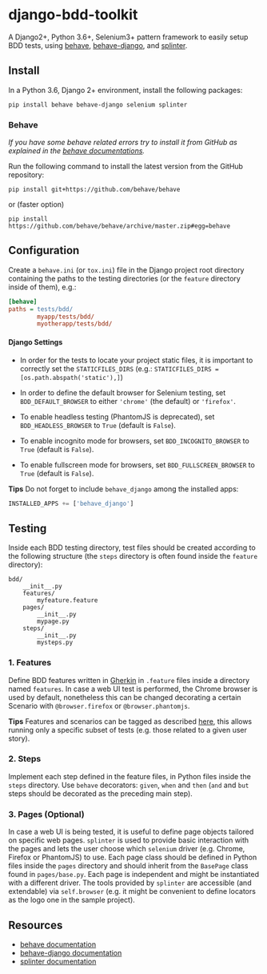# django-bdd-toolkit
A Django2+, Python 3.6+, Selenium3+ pattern framework to easily setup BDD tests, using [behave](https://github.com/behave/behave), [behave-django](https://github.com/behave/behave-django), and [splinter](https://github.com/cobrateam/splinter).

## Install
In a Python 3.6, Django 2+ environment, install the following packages:

```shell
pip install behave behave-django selenium splinter
```

### Behave

*If you have some behave related errors try to install it from GitHub as explained in the [behave documentations](http://behave.readthedocs.io/en/latest/install.html#using-the-github-repository).*

Run the following command to install the latest version from the GitHub repository:

```shell
pip install git+https://github.com/behave/behave
```
or (faster option)
```shell
pip install https://github.com/behave/behave/archive/master.zip#egg=behave
```

## Configuration
Create a `behave.ini` (or `tox.ini`) file in the Django project root directory containing the paths to the testing directories (or the `feature` directory inside of them), e.g.:
```ini
[behave]
paths = tests/bdd/
        myapp/tests/bdd/
        myotherapp/tests/bdd/
```

#### Django Settings
- In order for the tests to locate your project static files, it is important to correctly set the `STATICFILES_DIRS` (e.g.: `STATICFILES_DIRS = [os.path.abspath('static'),]`)

- In order to define the default browser for Selenium testing, set `BDD_DEFAULT_BROWSER` to either `'chrome'` (the default) or `'firefox'`.

- To enable headless testing (PhantomJS is deprecated), set `BDD_HEADLESS_BROWSER` to `True` (default is `False`).

- To enable incognito mode for browsers, set `BDD_INCOGNITO_BROWSER` to `True` (default is `False`).

- To enable fullscreen mode for browsers, set `BDD_FULLSCREEN_BROWSER` to `True` (default is `False`).

**Tips**
Do not forget to include `behave_django` among the installed apps:

```python
INSTALLED_APPS += ['behave_django']
```

## Testing
Inside each BDD testing directory, test files should be created according to the following structure (the `steps` directory is often found inside the `feature` directory):
```shell
bdd/
    __init__.py
    features/
        myfeature.feature
    pages/
        __init__.py
        mypage.py
    steps/
        __init__.py
        mysteps.py
```

### 1. Features
Define BDD features written in [Gherkin](https://github.com/cucumber/cucumber/wiki/Gherkin) in `.feature` files inside a directory named `features`. In case a web UI test is performed, the Chrome browser is used by default, nonetheless this can be changed decorating a certain Scenario with `@browser.firefox` or `@browser.phantomjs`.

**Tips**
Features and scenarios can be tagged as described [here](https://pythonhosted.org/behave/tutorial.html#controlling-things-with-tags), this allows running only a specific subset of tests (e.g. those related to a given user story).

### 2. Steps
Implement each step defined in the feature files, in Python files inside the `steps` directory. Use `behave` decorators: `given`, `when` and `then` (`and` and `but` steps should be decorated as the preceding main step).

### 3. Pages (Optional)
In case a web UI is being tested, it is useful to define page objects tailored on specific web pages. `splinter` is used to provide basic interaction with the pages and lets the user choose which `selenium` driver (e.g. Chrome, Firefox or PhantomJS) to use. Each page class should be defined in Python files inside the `pages` directory and should inherit from the `BasePage` class found in `pages/base.py`. Each page is independent and might be instantiated with a different driver. The tools provided by `splinter` are accessible (and extendable) via `self.browser` (e.g. it might be convenient to define locators as the logo one in the sample project).

## Resources
* [behave documentation](https://behave.readthedocs.io/en/latest/index.html)
* [behave-django documentation](https://behave-django.readthedocs.io/en/latest/)
* [splinter documentation](https://splinter.readthedocs.io/en/latest/)
